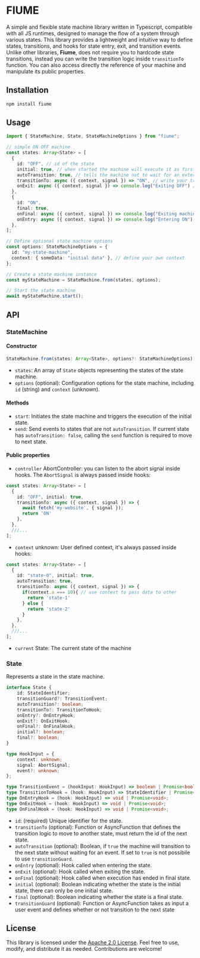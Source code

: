 # FIUME

A simple and flexible state machine library written in Typescript, compatible with all JS runtimes, designed to manage the flow of a system through various states.
This library provides a lightweight and intuitive way to define states, transitions, and hooks for state entry, exit, and transition events.
Unlike other libraries, **Fiume**, does not require you to hardcode state transitions, instead you can write the transition logic inside `transitionTo` function.
You can also access directly the reference of your machine and manipulate its public properties.


## Installation

```bash
npm install fiume
```

## Usage

```typescript
import { StateMachine, State, StateMachineOptions } from "fiume";

// simple ON OFF machine
const states: Array<State> = [
  {
    id: "OFF", // id of the state
    initial: true, // when started the machine will execute it as first
    autoTransition: true, // tells the machine not to wait for an external event to transition to next state
    transitionTo: async ({ context, signal }) => "ON", // write your transition logic here
    onExit: async ({ context, signal }) => console.log("Exiting OFF") // exit hook
  },
  {
    id: "ON",
    final: true,
    onFinal: async ({ context, signal }) => console.log("Exiting machine"), // entry hook
    onEntry: async ({ context, signal }) => console.log("Entering ON") // entry hook
  },
];

// Define optional state machine options
const options: StateMachineOptions = {
  id: "my-state-machine",
  context: { someData: "initial data" }, // define your own context
};

// Create a state machine instance
const myStateMachine = StateMachine.from(states, options);

// Start the state machine
await myStateMachine.start();
```

## API

### StateMachine

#### Constructor

```typescript
StateMachine.from(states: Array<State>, options?: StateMachineOptions)
```

- `states`: An array of `State` objects representing the states of the state machine.
- `options` (optional): Configuration options for the state machine, including `id` (string) and `context` (unknown).

#### Methods

- `start`: Initiates the state machine and triggers the execution of the initial state.
- `send`: Send events to states that are not `autoTransition`. If current state has `autoTransition: false`, calling the `send` function is required to move to next state.

#### Public properties

- `controller` AbortController: you can listen to the abort signal inside hooks.
  The `AbortSignal` is always passed inside hooks:

```typescript
const states: Array<State> = [
  {
    id: "OFF", initial: true,
    transitionTo: async ({ context, signal }) => {
      await fetch('my-website', { signal });
      return 'ON'
    },
  },
  ///...
];
```

- `context` unknown: User defined context, it's always passed inside hooks:

```typescript
const states: Array<State> = [
  {
    id: "state-0", initial: true,
    autoTransition: true,
    transitionTo: async ({ context, signal }) => {
      if(context.a === 10){ // use context to pass data to other
        return 'state-1'
      } else {
        return 'state-2'
      }
    },
  },
  ///...
];
```

- `current` State: The current state of the machine

### State

Represents a state in the state machine.

```typescript
interface State {
	id: StateIdentifier;
	transitionGuard?: TransitionEvent;
	autoTransition?: boolean;
	transitionTo?: TransitionToHook;
	onEntry?: OnEntryHook;
	onExit?: OnExitHook;
	onFinal?: OnFinalHook;
	initial?: boolean;
	final?: boolean;
}

type HookInput = {
	context: unknown;
	signal: AbortSignal;
	event?: unknown;
};

type TransitionEvent = (hookInput: HookInput) => boolean | Promise<boolean>;
type TransitionToHook = (hook: HookInput) => StateIdentifier | Promise<StateIdentifier>;
type OnEntryHook = (hook: HookInput) => void | Promise<void>;
type OnExitHook = (hook: HookInput) => void | Promise<void>;
type OnFinalHook = (hook: HookInput) => void | Promise<void>;
```

- `id`: (required) Unique identifier for the state.
- `transitionTo` (optional): Function or AsyncFunction that defines the transition logic to move to another state, must return the id of the next state.
- `autoTransition` (optional): Boolean, if `true` the machine will transition to the next state without waiting for an event. If set to `true` is not possibile to use `transitionGuard`.
- `onEntry` (optional): Hook called when entering the state.
- `onExit` (optional): Hook called when exiting the state.
- `onFinal` (optional): Hook called when execution has ended in final state.
- `initial` (optional): Boolean indicating whether the state is the initial state, there can only be one initial state.
- `final` (optional): Boolean indicating whether the state is a final state.
- `transitionGuard` (optional): Function or AsyncFunction takes as input a user event and defines whether or not transition to the next state

## License

This library is licensed under the [Apache 2.0 License](LICENSE). Feel free to use, modify, and distribute it as needed. Contributions are welcome!
